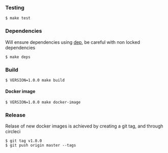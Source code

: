 ### Testing
```shell
$ make test
```

### Dependencies
Will ensure dependencies using [dep](https://github.com/golang/dep), be careful with non locked dependencies
```shell
$ make deps
```
### Build
```shell
$ VERSION=1.0.0 make build
```
#### Docker image
```shell
$ VERSION=1.0.0 make docker-image
```
### Release
Relase of new docker images is achieved by creating a git tag, and through circleci
```shell
$ git tag v1.0.0
$ git push origin master --tags
```
